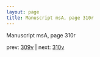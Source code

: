 ```yaml
---
layout: page
title: Manuscript msA, page 310r
---
```


Manuscript msA, page 310r

prev:  [309v](../309v) | next:  [310v](../310v)